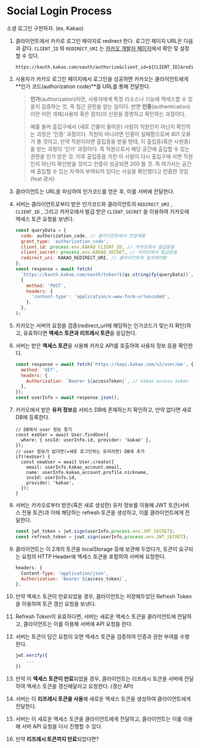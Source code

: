 # Social Login Process

소셜 로그인 구현하자. (ex. Kakao)

1. 클라이언트에서 카카로 로그인 페이지로 redirect 한다. 로그인 페이지 URL은 다음과 같다. `CLIENT_ID` 와 `REDIRECT_URI` 는 <a href="https://developers.kakao.com/">카카오 개발자 페이지</a>에서 확인 및 설정할 수 있다. 

   ```string
   https://kauth.kakao.com/oauth/authorize&client_id=${CLIENT_ID}&redirect_uri=${REDIRECT_URI}&response_type=code
   ```

2. 사용자가 카카오 로그인 페이지에서 로그인을 성공하면 카카오는 클라이언트에게 **인가 코드(authorization code)**를 URL를 통해 전달한다. 

   > **인가**(authorization)이란, 사용자에게 특정 리소스나 기능에 액세스할 수 있을지 검증하는 것, 즉 접근 권한을 얻는 일이다. 반면 **인증**(authentication)이란 어떤 개체(사용자 혹은 장치)의 신원을 증명하고 확인하는 과정이다. 
   >
   > 예를 들어 출입구에서 (새로 건물이 들어온) 사람이 직원인지 아닌지 확인하는 과정은 '인증' 과정이다. 직원이 아니라면 인증이 실패함으로써 401 오류가 뜰 것이고, 만약 직원이라면 출입증을 받을 텐데, 이 출입증(혹은 사원증)을 받는 과정이 '인가' 과정이다. 즉 직원으로서 해당 공간에 출입할 수 있는 권한을 인가 받은 것. 
   > 이후 출입증을 가진 이 사람이 다시 출입구에 서면 직원인지 아닌지 확인받을 것이고 인증이 성공되면 200 뜰 것. 즉 여기서는 공간에 출입할 수 있는 자격이 부여되어 있다는 사실을 확인했다고 인증한 것임 (feat 광서)

3. 클라이언트는 URL을 파싱하여 인가코드를 얻은 후, 이를 서버에 전달한다. 

4. 서버는 클라이언트로부터 받은 인가코드와 클라이언트의 `REDIRECT_URI` , `CLIENT_ID` , 그리고 카카오에서 발급 받은 `CLIENT_SECRET` 을 이용하여 카카오에 엑세스 토큰 요청을 보낸다.

   ```js
   const queryData = {
     code: authorization_code, // 클라이언트에서 전달해줌
     grant_type: 'authorization_code', 
     client_id: process.env.KAKAO_CLIENT_ID, // 카카오에서 발급받음
     client_secret: process.env.KAKAO_SECRET, // 카카오에서 발급받음
     redirect_uri: KAKAO_REDIRECT_URI, // 클라이언트와 일치해야함
   };
   const response = await fetch(
     `https://kauth.kakao.com/oauth/token?${qs.stringify(queryData)}`,
     {
       method: 'POST',
       headers: {
         'content-type': 'application/x-www-form-urlencoded',
       },
     },
   );
   ```

5. 카카오는 서버의 요청을 검증(redirect_url에 해당하는 인가코드가 맞는지 확인)하고, 유효하다면 **액세스 토큰과 리프레시 토큰**을 응답한다.

6. 서버는 받은 **액세스 토큰**을 사용해 카카오 API를 호출하여 사용자 정보 등을 확인한다. 

   ```js
   const response = await fetch('https://kapi.kakao.com/v2/user/me', {
     method: 'GET',
     headers: {
       Authorization: `Bearer ${accessToken}`, // kakao access token
     },
   });
   const userInfo = await response.json();
   ```

7. 카카오에서 받은 **유저 정보**를 서비스 DB에 존재하는지 확인하고, 만약 없다면 새로 DB에 등록한다.

   ```Js
   // DB에서 user 정보 찾기
   const exUSer = await User.findOne({
     where: { snsId: userInfo.id, provider: 'kakao' },
   });
   // user 정보가 없다면(=새로 로그인하는 유저라면) DB에 추가
   if(!exUser) {
     const newUser = await User.create({
       email: userInfo.kakao_account.email,
       name: userInfo.kakao_account.profile.nickname,
       snsId: userInfo.id,
       provider: 'kakao',
     });
   }
   ```

8. 서버는 카카오로부터 받은(혹은 새로 생성한) 유저 정보를 이용해 JWT 토큰(서비스 전용 토큰)과 이에 해당하는 refresh 토큰을 생성하고, 이를 클라이언트에게 전달한다.  

   ```js
   const jwt_token = jwt.sign(userInfo,process.env.JWT_SECRET);
   const refresh_token = jswt.sign(userInfo,process.env.JWT_SECRET);
   ```

9. 클라이언트는 이 2개의 토큰을 localStorage 등에 보관해 두었다가, 토큰이 요구되는 요청의 HTTP Header에 엑세스 토큰을 포함하여 서버에 요청한다.

   ```js
   headers: {
     Content-Type: 'application/json',
     Authorization: `Bearer ${access_token}`,
   },
   ```

10. 만약 액세스 토큰이 만료되었을 경우, 클라이언트는 저장해두었던 Refresh Token을 이용하여 토큰 갱신 요청을 보낸다.

11. Refresh Token이 유효하다면, 서버는 새로운 액세스 토큰을 클라이언트에 전달하고, 클라이언트는 이를 이용해 서버에 API 요청을 한다.

12. 서버는 토큰이 담긴 요청이 오면 엑세스 토큰을 검증하여 인증과 권한 부여를 수행한다.

    ```js
    jwt.verify({
    	...
    })
    ```

13. 만약 이 **엑세스 토큰이 만료**되었을 경우, 클라이언트는 리프레시 토큰을 서버에 전달하여 엑세스 토큰을 갱신해달라고 요청한다. (갱신 API)

14. 서버는 이 **리프레시 토큰을 사용**해 새로운 액세스 토큰을 생성하여 클라이언트에게 전달한다. 

15. 서버는 이 새로운 액세스 토큰을 클라이언트에게 전달하고, 클라이언트는 이를 이용해 서버 API 요청을 다시 진행할 수 있다. 

16. 만약 **리프레시 토큰까지 만료**되었다면?
